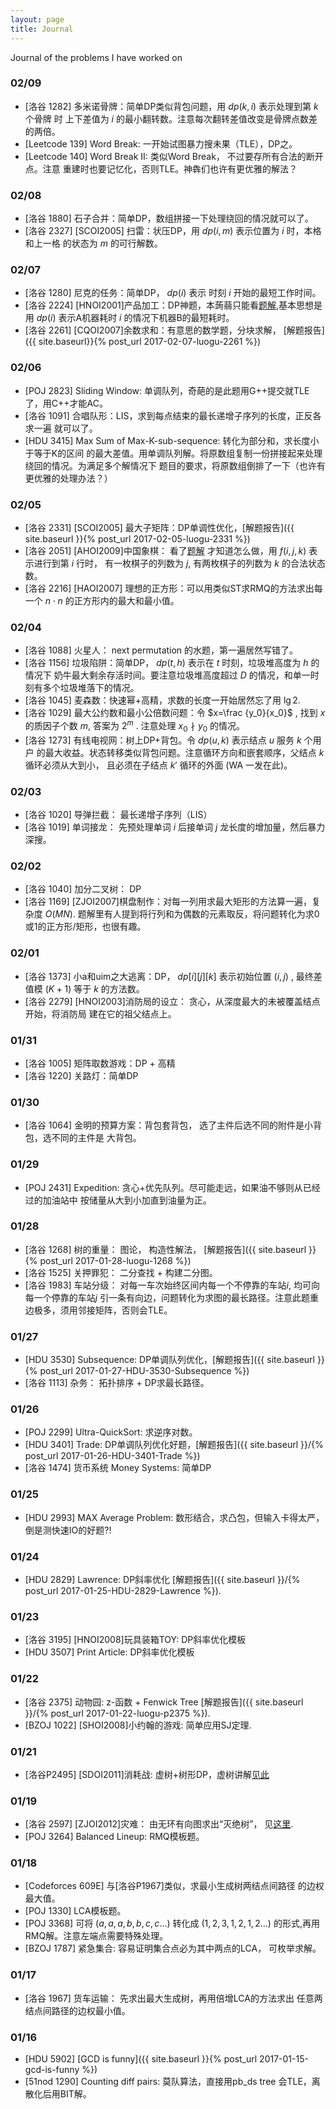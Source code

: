 ```yaml
---
layout: page
title: Journal
---
```


<p class="message">
Journal of the problems I have worked on
</p>

### 02/09
* [洛谷 1282] 多米诺骨牌：简单DP类似背包问题，用 $dp(k,i)$ 表示处理到第 $k$ 个骨牌
时 上下差值为 $i$ 的最小翻转数。注意每次翻转差值改变是骨牌点数差的两倍。
* [Leetcode 139] Word Break: 一开始试图暴力搜未果（TLE），DP之。
* [Leetcode 140] Word Break II: 类似Word Break， 不过要存所有合法的断开点。注意
重建时也要记忆化，否则TLE。神犇们也许有更优雅的解法？

### 02/08
* [洛谷 1880] 石子合并：简单DP，数组拼接一下处理绕回的情况就可以了。
* [洛谷 2327] [SCOI2005] 扫雷：状压DP，用 $dp(i,m)$ 表示位置为 $i$ 时，本格和上一格
的状态为 $m$ 的可行解数。

### 02/07
* [洛谷 1280] 尼克的任务：简单DP， $dp(i)$ 表示 时刻 $i$ 开始的最短工作时间。
* [洛谷 2224] [HNOI2001]产品加工：DP神题，本蒟蒻只能看[题解](http://qkxue.net/info/144153/Bzoj-HNOI-1222-2001),基本思想是用 $dp(i)$ 表示A机器耗时 $i$ 的情况下机器B的最短耗时。
* [洛谷 2261] [CQOI2007]余数求和：有意思的数学题，分块求解，
[解题报告]({{ site.baseurl}}{% post_url 2017-02-07-luogu-2261 %})

### 02/06
* [POJ 2823] Sliding Window: 单调队列，奇葩的是此题用G++提交就TLE了，用C++才能AC。
* [洛谷 1091] 合唱队形：LIS，求到每点结束的最长递增子序列的长度，正反各求一遍
就可以了。
* [HDU 3415] Max Sum of Max-K-sub-sequence: 转化为部分和，求长度小于等于K的区间
的最大差值。用单调队列解。将原数组复制一份拼接起来处理绕回的情况。为满足多个解情况下
题目的要求，将原数组倒排了一下（也许有更优雅的处理办法？）

### 02/05
* [洛谷 2331] [SCOI2005] 最大子矩阵：DP单调性优化，[解题报告]({{ site.baseurl }}{% post_url 2017-02-05-luogu-2331 %})
* [洛谷 2051] [AHOI2009]中国象棋： 看了[题解](http://blog.csdn.net/jiangyuze831/article/details/41518243)
才知道怎么做，用 $f(i,j,k)$ 表示进行到第 $i$ 行时， 有一枚棋子的列数为 $j$,
有两枚棋子的列数为 $k$ 的合法状态数。
* [洛谷 2216] [HAOI2007] 理想的正方形：可以用类似ST求RMQ的方法求出每一个
$n\cdot n$ 的正方形内的最大和最小值。

### 02/04
* [洛谷 1088] 火星人： next permutation 的水题，第一遍居然写错了。
* [洛谷 1156] 垃圾陷阱：简单DP， $dp(t,h)$ 表示在 $t$ 时刻，垃圾堆高度为 $h$ 的情况下
奶牛最大剩余存活时间。要注意垃圾堆高度超过 $D$ 的情况，和单一时刻有多个垃圾堆落下的情况。
* [洛谷 1045] 麦森数：快速幂+高精，求数的长度一开始居然忘了用 $\lg 2$.
* [洛谷 1029] 最大公约数和最小公倍数问题：令 $x=\frac {y_0}{x_0}$ ,
找到 $x$ 的质因子个数 $m$, 答案为 $2^m$ . 注意处理 $x_0 \nmid y_0$
的情况。
* [洛谷 1273] 有线电视网：树上DP+背包。令 $dp(u,k)$ 表示结点 $u$ 服务 $k$ 个用户
的最大收益。状态转移类似背包问题。注意循环方向和嵌套顺序，父结点 $k$ 循环必须从大到小，
且必须在子结点 $k'$ 循环的外面 (WA 一发在此)。

### 02/03
* [洛谷 1020] 导弹拦截： 最长递增子序列（LIS）
* [洛谷 1019] 单词接龙： 先预处理单词 $i$ 后接单词 $j$ 龙长度的增加量，然后暴力深搜。

### 02/02
* [洛谷 1040] 加分二叉树： DP
* [洛谷 1169] [ZJOI2007]棋盘制作：对每一列用求最大矩形的方法算一遍，复杂度 $O(MN)$.
题解里有人提到将行列和为偶数的元素取反，将问题转化为求0或1的正方形/矩形，也很有趣。

### 02/01
* [洛谷 1373] 小a和uim之大逃离：DP， $dp[i][j][k]$ 表示初始位置 $(i,j)$ , 最终差值模
$(K+1)$ 等于 $k$ 的方法数。
* [洛谷 2279] [HNOI2003]消防局的设立： 贪心，从深度最大的未被覆盖结点开始，将消防局
建在它的祖父结点上。

### 01/31
* [洛谷 1005] 矩阵取数游戏：DP + 高精
* [洛谷 1220] 关路灯：简单DP

### 01/30
* [洛谷 1064] 金明的预算方案：背包套背包， 选了主件后选不同的附件是小背包，选不同的主件是
大背包。

### 01/29
* [POJ 2431] Expedition: 贪心+优先队列。尽可能走远，如果油不够则从已经过的加油站中
按储量从大到小加直到油量为正。

### 01/28
* [洛谷 1268] 树的重量： 图论， 构造性解法， [解题报告]({{ site.baseurl }}{% post_url 2017-01-28-luogu-1268 %})
* [洛谷 1525] 关押罪犯： 二分查找 + 构建二分图。
* [洛谷 1983] 车站分级： 对每一车次始终区间内每一个不停靠的车站$i$, 均可向每一个停靠的车站$j$
引一条有向边，问题转化为求图的最长路径。注意此题重边极多，须用邻接矩阵，否则会TLE。

### 01/27
* [HDU 3530] Subsequence: DP单调队列优化，[解题报告]({{ site.baseurl }}{% post_url 2017-01-27-HDU-3530-Subsequence %})
* [洛谷 1113] 杂务： 拓扑排序 + DP求最长路径。

### 01/26
* [POJ 2299] Ultra-QuickSort: 求逆序对数。
* [HDU 3401] Trade: DP单调队列优化好题，[解题报告]({{ site.baseurl }}/{% post_url 2017-01-26-HDU-3401-Trade %})
* [洛谷 1474] 货币系统 Money Systems: 简单DP

### 01/25
* [HDU 2993] MAX Average Problem: 数形结合，求凸包，但输入卡得太严，倒是测快速IO的好题?!

### 01/24
* [HDU 2829] Lawrence: DP斜率优化 [解题报告]({{ site.baseurl }}/{% post_url 2017-01-25-HDU-2829-Lawrence %}).

### 01/23
* [洛谷 3195] [HNOI2008]玩具装箱TOY: DP斜率优化模板
* [HDU 3507] Print Article: DP斜率优化模板

### 01/22
* [洛谷 2375] 动物园: z-函数 + Fenwick Tree
[解题报告]({{ site.baseurl }}/{% post_url 2017-01-22-luogu-p2375 %}).
* [BZOJ 1022] [SHOI2008]小约翰的游戏: 简单应用SJ定理.

### 01/21
* [洛谷P2495] [SDOI2011]消耗战: 虚树+树形DP，虚树讲解[见此](https://blog.sengxian.com/algorithms/virtual-tree)

### 01/19
* [洛谷 2597]  [ZJOI2012]灾难： 由无环有向图求出“灭绝树”，
见[这里](http://fanhq666.blog.163.com/blog/static/8194342620124274154996/).
* [POJ 3264] Balanced Lineup: RMQ模板题。

### 01/18
* [Codeforces 609E] 与[洛谷P1967]类似，求最小生成树两结点间路径
的边权最大值。
* [POJ 1330] LCA模板题。
* [POJ 3368] 可将 $(a, a, a, b, b, c, c...)$ 转化成    $(1,2,3,1,2,1,2...)$ 的形式,再用RMQ解。注意左端点需要特殊处理。
* [BZOJ 1787] 紧急集合: 容易证明集合点必为其中两点的LCA，
可枚举求解。

### 01/17
* [洛谷 1967] 货车运输： 先求出最大生成树，再用倍增LCA的方法求出
任意两结点间路径的边权最小值。

### 01/16
* [HDU 5902] [GCD is funny]({{ site.baseurl }}{% post_url  2017-01-15-gcd-is-funny %})
* [51nod 1290] Counting diff pairs: 莫队算法，直接用pb_ds tree
会TLE，离散化后用BIT解。
